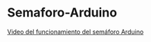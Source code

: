 # Semaforo-Arduino

[Video del funcionamiento del semáforo Arduino](https://youtu.be/hDMEqoalHtw?si=S8UCe6QJt-fRsdN3)
